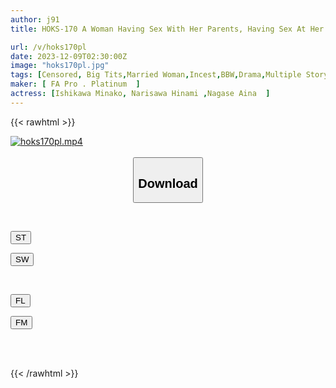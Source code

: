 ```yaml
---
author: j91
title: HOKS-170 A Woman Having Sex With Her Parents, Having Sex At Her Parents' House 365 Days A Year

url: /v/hoks170pl
date: 2023-12-09T02:30:00Z
image: "hoks170pl.jpg"
tags: [Censored, Big Tits,Married Woman,Incest,BBW,Drama,Multiple Story	]
maker: [ FA Pro . Platinum  ]
actress: [Ishikawa Minako, Narisawa Hinami ,Nagase Aina  ]
---
```



{{< rawhtml >}}

<div class="video" data-videoid="V6jmXz7k7vuK86p">
    <a href="javascript:;">
        <img src="/v/hoks170pl/hoks170pl.jpg" width="WIDTH" height="HEIGHT" alt="hoks170pl.mp4" loading="lazy">
    </a>
</div>

<script type="text/javascript" src="https://j91.asia/asset/on-demand-st.js"></script>

<br>
  <link rel="stylesheet" href="https://j91.asia/asset/bs5.css">
  
  <center>
  <button class="btn btn-primary" type="button" data-bs-toggle="collapse" data-bs-target=".multi-collapse" aria-expanded="false" aria-controls="multiCollapseExample1 multiCollapseExample2"><h2>Download</h2></button></center>
</p>
<div class="row">
  <div class="col">
    <div class="collapse multi-collapse" id="multiCollapseExample1">
      <div class="card card-body">
	      	      <br>
<div class="buttons">  
<p><a href="https://streamtape.to/v/V6jmXz7k7vuK86p" target="_blank"><button class="btn-hover color-3"><i class="fa fa-download"></i> ST</button></a></p>
<p><a href="https://flaswish.com/9yyseg9ymgsl" target="_blank"><button class="btn-hover color-2"><i class="fa fa-download"></i> SW</button></a></p></div>
    </div>
  </div>
</div>
  <div class="col">
    <div class="collapse multi-collapse" id="multiCollapseExample2">
      <div class="card card-body">
	      <br>
<div class="buttons">
<p><a href="javascript:;" target="_blank"><button class="btn-hover color-9"><i class="fa fa-download"></i> FL</button></a></p>
<p><a href="javascript:;" target="_blank"><button class="btn-hover color-8"><i class="fa fa-download"></i> FM</button></a></p></div>
<br><br>
      </div>
    </div>
  </div>
</div>

{{< /rawhtml >}}